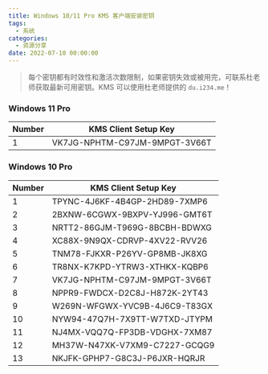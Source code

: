 ```yaml
---
title: Windows 10/11 Pro KMS 客户端安装密钥
tags:
  - 系统
categories:
  - 资源分享
date: 2022-07-10 00:00:00
---
```


> 每个密钥都有时效性和激活次数限制，如果密钥失效或被用完，可联系杜老师获取最新可用密钥。KMS 可以使用杜老师提供的 `du.i234.me`！

<!-- more -->

### Windows 11 Pro

| Number | KMS Client Setup Key |
| - | - |
| 1 | VK7JG-NPHTM-C97JM-9MPGT-3V66T |

### Windows 10 Pro

| Number | KMS Client Setup Key |
| - | - |
| 1 | TPYNC-4J6KF-4B4GP-2HD89-7XMP6 |
| 2 | 2BXNW-6CGWX-9BXPV-YJ996-GMT6T |
| 3 | NRTT2-86GJM-T969G-8BCBH-BDWXG |
| 4 | XC88X-9N9QX-CDRVP-4XV22-RVV26 |
| 5 | TNM78-FJKXR-P26YV-GP8MB-JK8XG |
| 6 | TR8NX-K7KPD-YTRW3-XTHKX-KQBP6 |
| 7 | VK7JG-NPHTM-C97JM-9MPGT-3V66T |
| 8 | NPPR9-FWDCX-D2C8J-H872K-2YT43 |
| 9 | W269N-WFGWX-YVC9B-4J6C9-T83GX |
| 10 | NYW94-47Q7H-7X9TT-W7TXD-JTYPM |
| 11 | NJ4MX-VQQ7Q-FP3DB-VDGHX-7XM87 |
| 12 | MH37W-N47XK-V7XM9-C7227-GCQG9 |
| 13 | NKJFK-GPHP7-G8C3J-P6JXR-HQRJR |